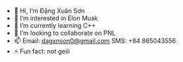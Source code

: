 - 👋 Hi, I’m Đặng Xuân Sơn
- 👀 I’m interested in Elon Musk
- 🌱 I’m currently learning C++
- 💞️ I’m looking to collaborate on PNL
- 📫 Email: dagxnson0@gmail.com SMS: +84 865043556
- ⚡ Fun fact: not geiii
